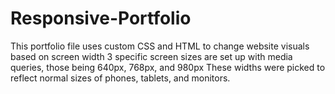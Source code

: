 # Responsive-Portfolio
This portfolio file uses custom CSS and HTML to change website visuals based on screen width
3 specific screen sizes are set up with media queries, those being 640px, 768px, and 980px
These widths were picked to reflect normal sizes of phones, tablets, and monitors.
